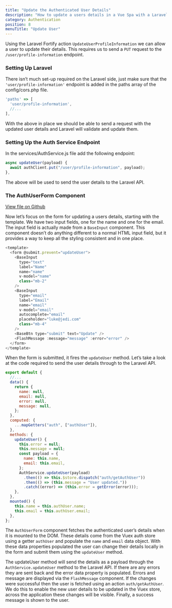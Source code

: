 ```yaml
---
title: "Update the Authenticated User Details"
description: "How to update a users details in a Vue Spa with a Laravel API using Fortify."
category: Authentication
position: 8
menuTitle: "Update User"
---
```


Using the Laravel Fortify action `UpdateUserProfileInformation` we can allow a user to update their details. This requires us to send a `PUT` request to the `/user/profile-information` endpoint.

### Setting Up Laravel

There isn’t much set-up required on the Laravel side, just make sure that the `'user/profile-information'` endpoint is added in the paths array of the config/cors.php file.

```js
'paths' => [
  'user/profile-information',
  //...
],
```

With the above in place we should be able to send a request with the updated user details and Laravel will validate and update them.

### Setting Up the Auth Service Endpoint

In the services/AuthService.js file add the following endpoint:

```js
async updateUser(payload) {
  await authClient.put("/user/profile-information", payload);
},
```

The above will be used to send the user details to the Laravel API.

### The AuthUserForm Component

[View file on Github](https://github.com/garethredfern/laravel-vue/blob/main/src/components/AuthUserForm.vue)

Now let’s focus on the form for updating a users details, starting with the template. We have two input fields, one for the name and one for the email. The input field is actually made from a `BaseInput` component. This component doesn’t do anything different to a normal HTML input field, but it provides a way to keep all the styling consistent and in one place.

```js
<template>
  <form @submit.prevent="updateUser">
    <BaseInput
      type="text"
      label="Name"
      name="name"
      v-model="name"
      class="mb-2"
    />
    <BaseInput
      type="email"
      label="Email"
      name="email"
      v-model="email"
      autocomplete="email"
      placeholder="luke@jedi.com"
      class="mb-4"
    />
    <BaseBtn type="submit" text="Update" />
    <FlashMessage :message="message" :error="error" />
  </form>
</template>
```

When the form is submitted, it fires the `updateUser` method. Let’s take a look at the code required to send the user details through to the Laravel API.

```js
export default {
  //...
  data() {
    return {
      name: null,
      email: null,
      error: null,
      message: null,
    };
  },
  computed: {
    ...mapGetters("auth", ["authUser"]),
  },
  methods: {
    updateUser() {
      this.error = null;
      this.message = null;
      const payload = {
        name: this.name,
        email: this.email,
      };
      AuthService.updateUser(payload)
        .then(() => this.$store.dispatch("auth/getAuthUser"))
        .then(() => (this.message = "User updated."))
        .catch((error) => (this.error = getError(error)));
    },
  },
  mounted() {
    this.name = this.authUser.name;
    this.email = this.authUser.email;
  },
};
```

The `AuthUserForm` component fetches the authenticated user’s details when it is mounted to the DOM. These details come from the Vuex auth store using a getter `authUser` and populate the `name` and `email` data object. With these data properties populated the user can change their details locally in the form and submit them using the `updateUser` method.

The updateUser method will send the details as a payload through the `AuthService.updateUser` method to the Laravel API. If there are any errors they are sent back and the error data property is populated. Errors and message are displayed via the `FlashMessage` component. If the changes were successful then the user is fetched using an action `auth/getAuthUser`. We do this to enable the new user details to be updated in the Vuex store, across the application these changes will be visible. Finally, a success message is shown to the user.
